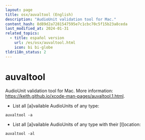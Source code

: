 ```yaml
---
layout: page
title: osx/auvaltool (English)
description: "AudioUnit validation tool for Mac."
content_hash: 8d89d2a7281547595e7c1cbc70c5f15b23a8ceda
last_modified_at: 2024-01-31
related_topics:
  - title: español version
    url: /es/osx/auvaltool.html
    icon: bi bi-globe
tldri18n_status: 2
---
```

# auvaltool

AudioUnit validation tool for Mac.
More information: <https://keith.github.io/xcode-man-pages/auvaltool.1.html>.

- List all [a]vailable AudioUnits of any type:

`auvaltool -a`

- List all [a]vailable AudioUnits of any type with their [l]ocation:

`auvaltool -al`
